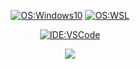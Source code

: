 <div align="center">

  [![OS:Windows10](https://img.shields.io/badge/OS-Windows%2010-blue?style=for-the-badge&logo=microsoft)](https://www.microsoft.com) 
  [![OS:WSL](https://img.shields.io/badge/WSL-Arch%20Linux-blue?style=for-the-badge&logo=linux)](https://www.microsoft.com)

  [![IDE:VSCode](https://img.shields.io/badge/IDE-VSCode-blue?style=for-the-badge&logo=visualstudiocode)](https://code.visualstudio.com/)
  
![](https://github-profile-summary-cards.vercel.app/api/cards/profile-details?username=GitDevla&theme=github_dark) 

</div>
